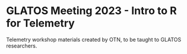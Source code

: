 # GLATOS Meeting 2023 - Intro to R for Telemetry

Telemetry workshop materials created by OTN, to be taught to GLATOS researchers.
